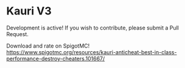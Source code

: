 # Kauri V3
Development is active! If you wish to contribute, please submit a Pull Request.

Download and rate on SpigotMC! https://www.spigotmc.org/resources/kauri-anticheat-best-in-class-performance-destroy-cheaters.101667/
